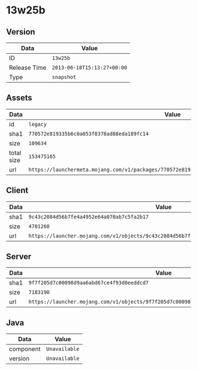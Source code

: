 # 13w25b

## Version

|**Data**        | **Value**                 |
|----------------|-------------------------|
| ID   | ```13w25b```   |
| Release Time   | ```2013-06-18T15:13:27+00:00```   |
| Type   | ```snapshot```   |

## Assets

|**Data**        | **Value**                 |
|----------------|-------------------------|
| id   | ```legacy```   |
| sha1   | ```770572e819335b6c0a053f8378ad88eda189fc14```   |
| size   | ```109634```   |
| total size  | ```153475165```  |
| url       | ```https://launchermeta.mojang.com/v1/packages/770572e819335b6c0a053f8378ad88eda189fc14/legacy.json``` |

## Client

|**Data**        | **Value**                 |
|----------------|-------------------------|
| sha1   | ```9c43c2084d56b7fe4a4952e64a070ab7c5fa2b17```   |
| size   | ```4701260```   |
| url       | ```https://launcher.mojang.com/v1/objects/9c43c2084d56b7fe4a4952e64a070ab7c5fa2b17/client.jar``` |

## Server

|**Data**        | **Value**                 |
|----------------|-------------------------|
| sha1   | ```9f7f205d7c00098d9aa6abd67ce4f93d0eeddcd7```   |
| size   | ```7183190```   |
| url       | ```https://launcher.mojang.com/v1/objects/9f7f205d7c00098d9aa6abd67ce4f93d0eeddcd7/server.jar``` |

## Java

|**Data**        | **Value**                 |
|----------------|-------------------------|
| component   | ```Unavailable```   |
| version   | ```Unavailable```   |